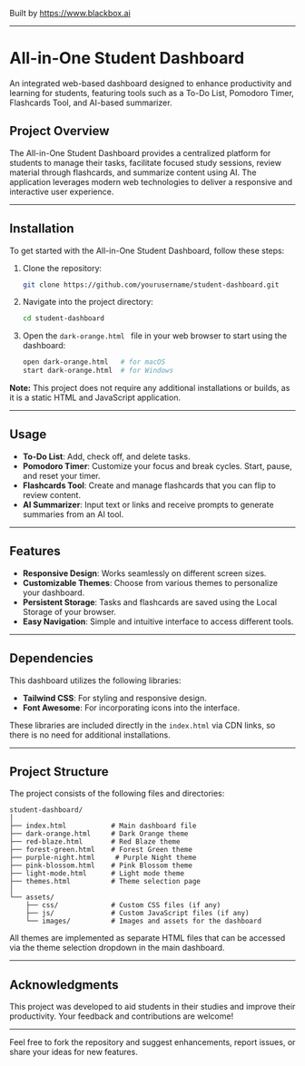 
Built by https://www.blackbox.ai

---

# All-in-One Student Dashboard

An integrated web-based dashboard designed to enhance productivity and learning for students, featuring tools such as a To-Do List, Pomodoro Timer, Flashcards Tool, and AI-based summarizer.

## Project Overview

The All-in-One Student Dashboard provides a centralized platform for students to manage their tasks, facilitate focused study sessions, review material through flashcards, and summarize content using AI. The application leverages modern web technologies to deliver a responsive and interactive user experience.

---

## Installation

To get started with the All-in-One Student Dashboard, follow these steps:

1. Clone the repository:
   ```bash
   git clone https://github.com/yourusername/student-dashboard.git
   ```
2. Navigate into the project directory:
   ```bash
   cd student-dashboard
   ```
3. Open the `dark-orange.html ` file in your web browser to start using the dashboard:
   ```bash
   open dark-orange.html   # for macOS
   start dark-orange.html  # for Windows
   ```

**Note:** This project does not require any additional installations or builds, as it is a static HTML and JavaScript application.

---

## Usage

- **To-Do List**: Add, check off, and delete tasks.
- **Pomodoro Timer**: Customize your focus and break cycles. Start, pause, and reset your timer.
- **Flashcards Tool**: Create and manage flashcards that you can flip to review content.
- **AI Summarizer**: Input text or links and receive prompts to generate summaries from an AI tool.

---

## Features

- **Responsive Design**: Works seamlessly on different screen sizes.
- **Customizable Themes**: Choose from various themes to personalize your dashboard.
- **Persistent Storage**: Tasks and flashcards are saved using the Local Storage of your browser.
- **Easy Navigation**: Simple and intuitive interface to access different tools.

---

## Dependencies

This dashboard utilizes the following libraries:

- **Tailwind CSS**: For styling and responsive design.
- **Font Awesome**: For incorporating icons into the interface.

These libraries are included directly in the `index.html` via CDN links, so there is no need for additional installations.

---

## Project Structure

The project consists of the following files and directories:

```
student-dashboard/
│
├── index.html           # Main dashboard file
├── dark-orange.html     # Dark Orange theme
├── red-blaze.html       # Red Blaze theme
├── forest-green.html    # Forest Green theme
├── purple-night.html     # Purple Night theme
├── pink-blossom.html    # Pink Blossom theme
├── light-mode.html      # Light mode theme
├── themes.html          # Theme selection page
│
└── assets/
    ├── css/             # Custom CSS files (if any)
    ├── js/              # Custom JavaScript files (if any)
    └── images/          # Images and assets for the dashboard
```

All themes are implemented as separate HTML files that can be accessed via the theme selection dropdown in the main dashboard.

---

## Acknowledgments

This project was developed to aid students in their studies and improve their productivity. Your feedback and contributions are welcome!

---

Feel free to fork the repository and suggest enhancements, report issues, or share your ideas for new features.
